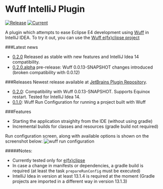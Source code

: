 Wuff IntelliJ Plugin
====================
[![Release](http://img.shields.io/badge/release-v0.2.0-47b31f.svg)](https://github.com/mcmil/wuff-intellij-plugin/releases/latest)
[![Current](http://img.shields.io/badge/current-v0.3.1-47b31f.svg)](https://github.com/mcmil/wuff-intellij-plugin/releases/tag/v0.3.1)

A plugin which attempts to ease Eclipse E4 development using [Wuff](https://github.com/akhikhl/wuff) in IntelliJ IDEA. To try it out, you can use the [Wuff e(fx)clipse project](https://github.com/mcmil/wuff-efxclipse-samples)

###Latest news
* [0.2.0](https://github.com/mcmil/wuff-intellij-plugin/releases/tag/v0.2.0) Released as stable with new features and IntelliJ Idea 14 compatibility.
* [0.2.0.alpha](https://github.com/mcmil/wuff-intellij-plugin/releases/tag/v0.2.0.alpha) pre-release: Wuff 0.0.13-SNAPSHOT changes introduced (broken compatibility with 0.0.12)

###Releases
Newest release available at [JetBrains Plugin Repository](http://plugins.jetbrains.com/plugin/7557?pr=).
* [0.2.0](https://github.com/mcmil/wuff-intellij-plugin/releases/tag/v0.2.0): Compatibility with Wuff 0.0.13-SNAPSHOT. Supports Equinox restart. Tested for IntelliJ Idea 14.
* [0.1.0](https://github.com/mcmil/wuff-intellij-plugin/releases/tag/v0.1.0): Wuff Run Configuration for running a project built with Wuff 

###Features 
* Starting the application straighlty from the IDE (without using gradle)
* Incremental builds for classes and resources (gradle build not required)

Run configuration screen, along with available options is shown on the screenshot below:
![wuff run configuration](https://github.com/mcmil/wuff-intellij-plugin/blob/master/images/run_configuration_screenshot.png "Run configuration")


#####Notes:
* Currently tested only for [e(fx)clipse](http://www.eclipse.org/efxclipse/index.html) 
* In case a change in manifests or dependencies, a gradle build is required (at least the task `prepareRunConfig` must be executed) 
* IntelliJ Idea in version at least 13.1.4 is required at the moment (Gradle projects are imported in a different way in version 13.1.3)

